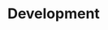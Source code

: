 ---
title: Development
icon: fa fa-pencil fa-2x
fade: fadeInUp
description: Sed ut perspiciatis unde omnis iste natus error sit voluptatem accusantium doloremque laudantium, totam rem aperiam, eaque ipsa quae ab illo inventore
sort: 1
---